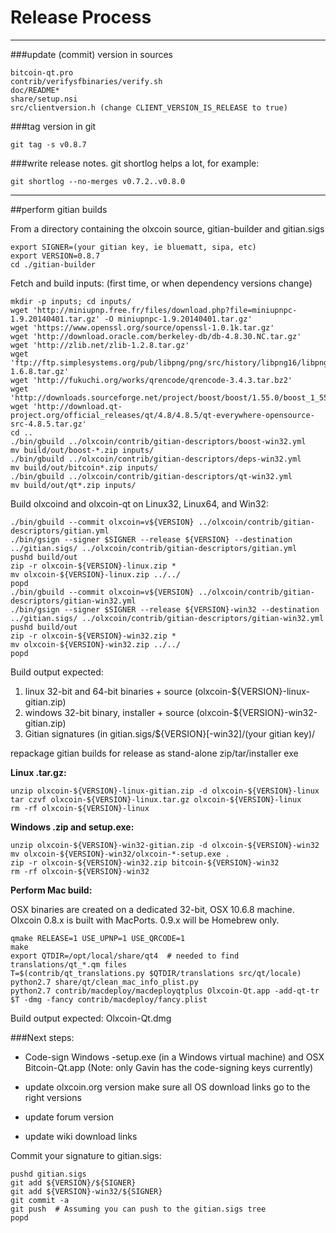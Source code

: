 Release Process
====================

* * *

###update (commit) version in sources


	bitcoin-qt.pro
	contrib/verifysfbinaries/verify.sh
	doc/README*
	share/setup.nsi
	src/clientversion.h (change CLIENT_VERSION_IS_RELEASE to true)

###tag version in git

	git tag -s v0.8.7

###write release notes. git shortlog helps a lot, for example:

	git shortlog --no-merges v0.7.2..v0.8.0

* * *

##perform gitian builds

 From a directory containing the olxcoin source, gitian-builder and gitian.sigs
  
	export SIGNER=(your gitian key, ie bluematt, sipa, etc)
	export VERSION=0.8.7
	cd ./gitian-builder

 Fetch and build inputs: (first time, or when dependency versions change)

	mkdir -p inputs; cd inputs/
	wget 'http://miniupnp.free.fr/files/download.php?file=miniupnpc-1.9.20140401.tar.gz' -O miniupnpc-1.9.20140401.tar.gz'
	wget 'https://www.openssl.org/source/openssl-1.0.1k.tar.gz'
	wget 'http://download.oracle.com/berkeley-db/db-4.8.30.NC.tar.gz'
	wget 'http://zlib.net/zlib-1.2.8.tar.gz'
	wget 'ftp://ftp.simplesystems.org/pub/libpng/png/src/history/libpng16/libpng-1.6.8.tar.gz'
	wget 'http://fukuchi.org/works/qrencode/qrencode-3.4.3.tar.bz2'
	wget 'http://downloads.sourceforge.net/project/boost/boost/1.55.0/boost_1_55_0.tar.bz2'
	wget 'http://download.qt-project.org/official_releases/qt/4.8/4.8.5/qt-everywhere-opensource-src-4.8.5.tar.gz'
	cd ..
	./bin/gbuild ../olxcoin/contrib/gitian-descriptors/boost-win32.yml
	mv build/out/boost-*.zip inputs/
	./bin/gbuild ../olxcoin/contrib/gitian-descriptors/deps-win32.yml
	mv build/out/bitcoin*.zip inputs/
	./bin/gbuild ../olxcoin/contrib/gitian-descriptors/qt-win32.yml
	mv build/out/qt*.zip inputs/

 Build olxcoind and olxcoin-qt on Linux32, Linux64, and Win32:
  
	./bin/gbuild --commit olxcoin=v${VERSION} ../olxcoin/contrib/gitian-descriptors/gitian.yml
	./bin/gsign --signer $SIGNER --release ${VERSION} --destination ../gitian.sigs/ ../olxcoin/contrib/gitian-descriptors/gitian.yml
	pushd build/out
	zip -r olxcoin-${VERSION}-linux.zip *
	mv olxcoin-${VERSION}-linux.zip ../../
	popd
	./bin/gbuild --commit olxcoin=v${VERSION} ../olxcoin/contrib/gitian-descriptors/gitian-win32.yml
	./bin/gsign --signer $SIGNER --release ${VERSION}-win32 --destination ../gitian.sigs/ ../olxcoin/contrib/gitian-descriptors/gitian-win32.yml
	pushd build/out
	zip -r olxcoin-${VERSION}-win32.zip *
	mv olxcoin-${VERSION}-win32.zip ../../
	popd

  Build output expected:

  1. linux 32-bit and 64-bit binaries + source (olxcoin-${VERSION}-linux-gitian.zip)
  2. windows 32-bit binary, installer + source (olxcoin-${VERSION}-win32-gitian.zip)
  3. Gitian signatures (in gitian.sigs/${VERSION}[-win32]/(your gitian key)/

repackage gitian builds for release as stand-alone zip/tar/installer exe

**Linux .tar.gz:**

	unzip olxcoin-${VERSION}-linux-gitian.zip -d olxcoin-${VERSION}-linux
	tar czvf olxcoin-${VERSION}-linux.tar.gz olxcoin-${VERSION}-linux
	rm -rf olxcoin-${VERSION}-linux

**Windows .zip and setup.exe:**

	unzip olxcoin-${VERSION}-win32-gitian.zip -d olxcoin-${VERSION}-win32
	mv olxcoin-${VERSION}-win32/olxcoin-*-setup.exe .
	zip -r olxcoin-${VERSION}-win32.zip bitcoin-${VERSION}-win32
	rm -rf olxcoin-${VERSION}-win32

**Perform Mac build:**

  OSX binaries are created on a dedicated 32-bit, OSX 10.6.8 machine.
  Olxcoin 0.8.x is built with MacPorts.  0.9.x will be Homebrew only.

	qmake RELEASE=1 USE_UPNP=1 USE_QRCODE=1
	make
	export QTDIR=/opt/local/share/qt4  # needed to find translations/qt_*.qm files
	T=$(contrib/qt_translations.py $QTDIR/translations src/qt/locale)
	python2.7 share/qt/clean_mac_info_plist.py
	python2.7 contrib/macdeploy/macdeployqtplus Olxcoin-Qt.app -add-qt-tr $T -dmg -fancy contrib/macdeploy/fancy.plist

 Build output expected: Olxcoin-Qt.dmg

###Next steps:

* Code-sign Windows -setup.exe (in a Windows virtual machine) and
  OSX Bitcoin-Qt.app (Note: only Gavin has the code-signing keys currently)

* update olxcoin.org version
  make sure all OS download links go to the right versions

* update forum version

* update wiki download links

Commit your signature to gitian.sigs:

	pushd gitian.sigs
	git add ${VERSION}/${SIGNER}
	git add ${VERSION}-win32/${SIGNER}
	git commit -a
	git push  # Assuming you can push to the gitian.sigs tree
	popd


